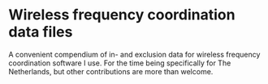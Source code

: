 # Wireless frequency coordination data files

 A convenient compendium of in- and exclusion data for wireless frequency coordination software I use. For the time being specifically for The Netherlands, but other contributions are more than welcome.
